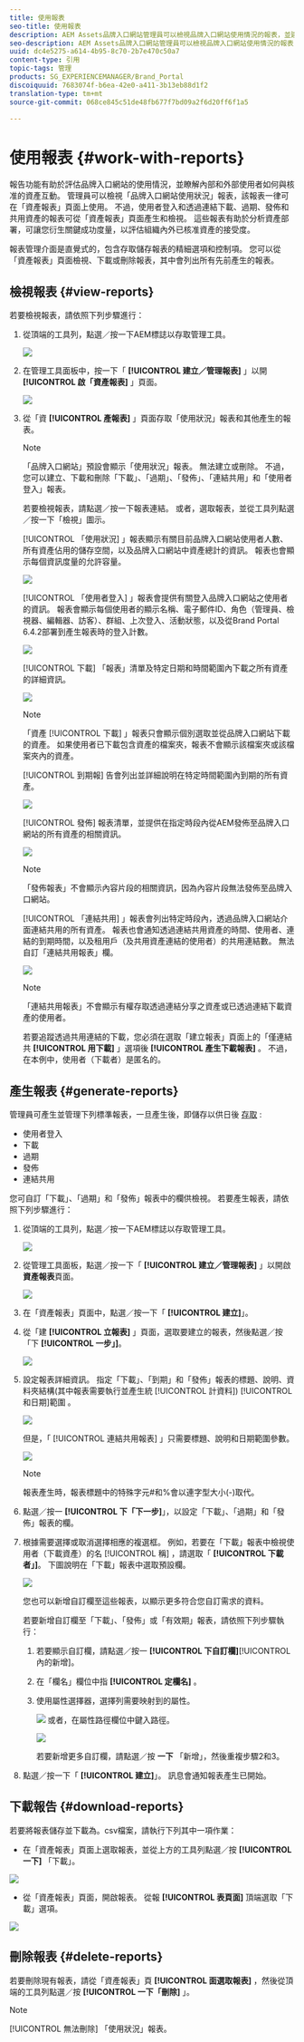 ```yaml
---
title: 使用報表
seo-title: 使用報表
description: AEM Assets品牌入口網站管理員可以檢視品牌入口網站使用情況的報表，並建立、管理及檢視透過品牌入口網站分享的資產下載、過期、發佈及連結相關的報表。
seo-description: AEM Assets品牌入口網站管理員可以檢視品牌入口網站使用情況的報表，並建立、管理及檢視透過品牌入口網站分享的資產下載、過期、發佈及連結相關的報表。
uuid: dc4e5275-a614-4b95-8c70-2b7e470c50a7
content-type: 引用
topic-tags: 管理
products: SG_EXPERIENCEMANAGER/Brand_Portal
discoiquuid: 7683074f-b6ea-42e0-a411-3b13eb88d1f2
translation-type: tm+mt
source-git-commit: 068ce845c51de48fb677f7bd09a2f6d20ff6f1a5

---
```



# 使用報表 {#work-with-reports}

報告功能有助於評估品牌入口網站的使用情況，並瞭解內部和外部使用者如何與核准的資產互動。 管理員可以檢視「品牌入口網站使用狀況」報表，該報表一律可在「資產報表」頁面上使用。 不過，使用者登入和透過連結下載、過期、發佈和共用資產的報表可從「資產報表」頁面產生和檢視。 這些報表有助於分析資產部署，可讓您衍生關鍵成功度量，以評估組織內外已核准資產的接受度。

報表管理介面是直覺式的，包含存取儲存報表的精細選項和控制項。 您可以從「資產報表」頁面檢視、下載或刪除報表，其中會列出所有先前產生的報表。

## 檢視報表 {#view-reports}

若要檢視報表，請依照下列步驟進行：

1. 從頂端的工具列，點選／按一下AEM標誌以存取管理工具。

   ![](assets/aemlogo.png)

2. 在管理工具面板中，按一下「 **[!UICONTROL 建立／管理報表]** 」以開 **[!UICONTROL 啟「資產報表]** 」頁面。

   ![](assets/access-asset-reports.png)

3. 從「資 **[!UICONTROL 產報表]** 」頁面存取「使用狀況」報表和其他產生的報表。

   >[!NOTE]
   >
   >「品牌入口網站」預設會顯示「使用狀況」報表。 無法建立或刪除。 不過，您可以建立、下載和刪除「下載」、「過期」、「發佈」、「連結共用」和「使用者登入」報表。

   若要檢視報表，請點選／按一下報表連結。 或者，選取報表，並從工具列點選／按一下「檢視」圖示。

   [!UICONTROL 「使用狀況] 」報表顯示有關目前品牌入口網站使用者人數、所有資產佔用的儲存空間，以及品牌入口網站中資產總計的資訊。 報表也會顯示每個資訊度量的允許容量。

   ![](assets/usage-report.png)

   [!UICONTROL 「使用者登入] 」報表會提供有關登入品牌入口網站之使用者的資訊。 報表會顯示每個使用者的顯示名稱、電子郵件ID、角色（管理員、檢視器、編輯器、訪客）、群組、上次登入、活動狀態，以及從Brand Portal 6.4.2部署到產生報表時的登入計數。

   ![](assets/user-logins.png)

   [!UICONTROL 下載] 「報表」清單及特定日期和時間範圍內下載之所有資產的詳細資訊。

   ![](assets/download-report.png)

   >[!NOTE]
   >
   >「資產 [!UICONTROL 下載] 」報表只會顯示個別選取並從品牌入口網站下載的資產。 如果使用者已下載包含資產的檔案夾，報表不會顯示該檔案夾或該檔案夾內的資產。

   [!UICONTROL 到期報] 告會列出並詳細說明在特定時間範圍內到期的所有資產。

   ![](assets/expiration-report.png)

   [!UICONTROL 發佈] 報表清單，並提供在指定時段內從AEM發佈至品牌入口網站的所有資產的相關資訊。

   ![](assets/publish-report.png)

   >[!NOTE]
   >
   >「發佈報表」不會顯示內容片段的相關資訊，因為內容片段無法發佈至品牌入口網站。

   [!UICONTROL 「連結共用] 」報表會列出特定時段內，透過品牌入口網站介面連結共用的所有資產。 報表也會通知透過連結共用資產的時間、使用者、連結的到期時間，以及租用戶（及共用資產連結的使用者）的共用連結數。 無法自訂「連結共用報表」欄。

   ![](assets/link-share-report.png)

   >[!NOTE]
   >
   >「連結共用報表」不會顯示有權存取透過連結分享之資產或已透過連結下載資產的使用者。
   >
   >
   >若要追蹤透過共用連結的下載，您必須在選取「建立報表」頁面上的「僅連結共 **[!UICONTROL 用下載]** 」選項後 **[!UICONTROL 產生下載報表]** 。 不過，在本例中，使用者（下載者）是匿名的。

## 產生報表 {#generate-reports}

管理員可產生並管理下列標準報表，一旦產生後，即儲存以供日後 [存取](../using/brand-portal-reports.md#main-pars-header) :

* 使用者登入
* 下載
* 過期
* 發佈
* 連結共用

您可自訂「下載」、「過期」和「發佈」報表中的欄供檢視。 若要產生報表，請依照下列步驟進行：

1. 從頂端的工具列，點選／按一下AEM標誌以存取管理工具。

   ![](assets/aemlogo.png)

2. 從管理工具面板，點選／按一下「 **[!UICONTROL 建立／管理報表]** 」以開啟**資產報表**頁面。

   ![](assets/asset-reports.png)

3. 在「資產報表」頁面中，點選／按一下「 **[!UICONTROL 建立]**」。
4. 從「建 **[!UICONTROL 立報表]** 」頁面，選取要建立的報表，然後點選／按「下 **[!UICONTROL 一步」]**。

   ![](assets/crete-report.png)

5. 設定報表詳細資訊。 指定「下載」、「到期」和「發佈」報表的標題、說明、資料夾結構(其中報表需要執行並產生統 [!UICONTROL 計資料]) [!UICONTROL 和日期]範圍  。

   ![](assets/create-report-page.png)

   但是，「 [!UICONTROL 連結共用報表] 」只需要標題、說明和日期範圍參數。

   ![](assets/create-link-share-report.png)

   >[!NOTE]
   >
   >報表產生時，報表標題中的特殊字元#和%會以連字型大小(-)取代。

6. 點選／按一 **[!UICONTROL 下「下一步]**」，以設定「下載」、「過期」和「發佈」報表的欄。
7. 根據需要選擇或取消選擇相應的複選框。 例如，若要在「下載」報表中檢視使用者（下載資產）的名 [!UICONTROL 稱] ，請選取「 **[!UICONTROL 下載者」]**。 下圖說明在「下載」報表中選取預設欄。

   ![](assets/createdownloadreport.png)

   您也可以新增自訂欄至這些報表，以顯示更多符合您自訂需求的資料。

   若要新增自訂欄至「下載」、「發佈」或「有效期」報表，請依照下列步驟執行：

   1. 若要顯示自訂欄，請點選／按一 **[!UICONTROL 下自訂欄]**[!UICONTROL 內的新增]。
   2. 在「欄名」欄位中指 **[!UICONTROL 定欄名]** 。
   3. 使用屬性選擇器，選擇列需要映射到的屬性。

      ![](assets/property-picker.png)
或者，在屬性路徑欄位中鍵入路徑。

      ![](assets/property-path.png)

      若要新增更多自訂欄，請點選／按 **一下** 「新增」，然後重複步驟2和3。

8. 點選／按一下「 **[!UICONTROL 建立]**」。 訊息會通知報表產生已開始。

## 下載報告 {#download-reports}

若要將報表儲存並下載為。csv檔案，請執行下列其中一項作業：

* 在「資產報表」頁面上選取報表，並從上方的工具列點選／按 **[!UICONTROL 一下]** 「下載」。

![](assets/download-asset-report.png)

* 從「資產報表」頁面，開啟報表。 從報 **[!UICONTROL 表頁面]** 頂端選取「下載」選項。

![](assets/download-report-fromwithin.png)

## 刪除報表 {#delete-reports}

若要刪除現有報表，請從「資產報表」頁 **[!UICONTROL 面選取報表]** ，然後從頂端的工具列點選／按 **[!UICONTROL 一下「刪除]** 」。

>[!NOTE]
>
>[!UICONTROL 無法刪除] 「使用狀況」報表。
